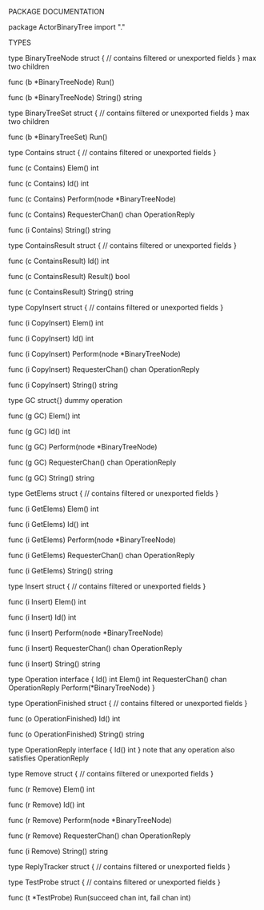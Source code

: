 PACKAGE DOCUMENTATION

package ActorBinaryTree
    import "."


TYPES

type BinaryTreeNode struct {
    // contains filtered or unexported fields
}
    max two children

func (b *BinaryTreeNode) Run()

func (b *BinaryTreeNode) String() string

type BinaryTreeSet struct {
    // contains filtered or unexported fields
}
    max two children

func (b *BinaryTreeSet) Run()

type Contains struct {
    // contains filtered or unexported fields
}

func (c Contains) Elem() int

func (c Contains) Id() int

func (c Contains) Perform(node *BinaryTreeNode)

func (c Contains) RequesterChan() chan OperationReply

func (i Contains) String() string

type ContainsResult struct {
    // contains filtered or unexported fields
}

func (c ContainsResult) Id() int

func (c ContainsResult) Result() bool

func (c ContainsResult) String() string

type CopyInsert struct {
    // contains filtered or unexported fields
}

func (i CopyInsert) Elem() int

func (i CopyInsert) Id() int

func (i CopyInsert) Perform(node *BinaryTreeNode)

func (i CopyInsert) RequesterChan() chan OperationReply

func (i CopyInsert) String() string

type GC struct{}
    dummy operation

func (g GC) Elem() int

func (g GC) Id() int

func (g GC) Perform(node *BinaryTreeNode)

func (g GC) RequesterChan() chan OperationReply

func (g GC) String() string

type GetElems struct {
    // contains filtered or unexported fields
}

func (i GetElems) Elem() int

func (i GetElems) Id() int

func (i GetElems) Perform(node *BinaryTreeNode)

func (i GetElems) RequesterChan() chan OperationReply

func (i GetElems) String() string

type Insert struct {
    // contains filtered or unexported fields
}

func (i Insert) Elem() int

func (i Insert) Id() int

func (i Insert) Perform(node *BinaryTreeNode)

func (i Insert) RequesterChan() chan OperationReply

func (i Insert) String() string

type Operation interface {
    Id() int
    Elem() int
    RequesterChan() chan OperationReply
    Perform(*BinaryTreeNode)
}

type OperationFinished struct {
    // contains filtered or unexported fields
}

func (o OperationFinished) Id() int

func (o OperationFinished) String() string

type OperationReply interface {
    Id() int
}
    note that any operation also satisfies OperationReply

type Remove struct {
    // contains filtered or unexported fields
}

func (r Remove) Elem() int

func (r Remove) Id() int

func (r Remove) Perform(node *BinaryTreeNode)

func (r Remove) RequesterChan() chan OperationReply

func (i Remove) String() string

type ReplyTracker struct {
    // contains filtered or unexported fields
}

type TestProbe struct {
    // contains filtered or unexported fields
}

func (t *TestProbe) Run(succeed chan int, fail chan int)